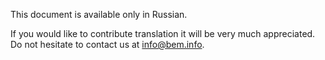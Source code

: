 <!--
{
    "title": "i-bem.js Guide Book",
    "createDate": "17-09-2013",
    "editDate": "",
    "summary": "i-bem.js guide book.",
    "thumbnail": "",
    "authors": ["maslinsky-kirill"],
    "tags": ["bem-core","i-bem"],
    "translators": [],
    "type": "libs"
}
#META_LABEL-->

This document is available only in Russian.

If you would like to contribute translation it will be very much appreciated. Do not hesitate to contact us at info@bem.info.

